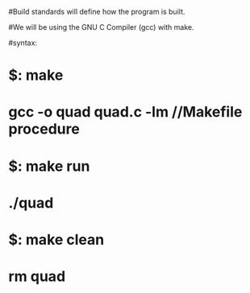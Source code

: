 #Build standards will define how the program is built.

#We will be using the GNU C Compiler (gcc) with make.

#syntax:

# $: make
#	gcc -o quad quad.c -lm		//Makefile procedure
# $: make run
#	./quad
# $: make clean
#	rm quad

